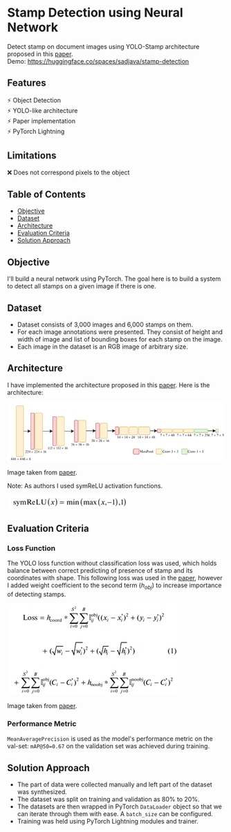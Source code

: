 # Stamp Detection using Neural Network 
Detect stamp on document images using YOLO-Stamp architecture proposed in this <a href="https://link.springer.com/article/10.1134/S1054661822040046">paper</a>.  
Demo: https://huggingface.co/spaces/sadjava/stamp-detection

## Features
⚡ Object Detection  
⚡ YOLO-like architecture  
⚡ Paper implementation  
⚡ PyTorch Lightning  


## Limitations
❌ Does not correspond pixels to the object

## Table of Contents
- [Objective](#objective)
- [Dataset](#dataset)
- [Architecture](#architecture)
- [Evaluation Criteria](#evaluation-criteria)
- [Solution Approach](#solution-approach)

## Objective
I'll build a neural network using PyTorch. The goal here is to build a system to detect all stamps on a given image if there is one. 

## Dataset
- Dataset consists of 3,000 images and 6,000 stamps on them.
- For each image annotations were presented. They consist of height and width of image and list of bounding boxes for each stamp on the image.
- Each image in the dataset is an RGB image of arbitrary size.

## Architecture
I have implemented the architecture proposed in this <a href="https://link.springer.com/article/10.1134/S1054661822040046">paper</a>. Here is the architecture:

<img src="./images/architecture.png">

Image taken from <a href="https://link.springer.com/article/10.1134/S1054661822040046">paper</a>.  

Note: As authors I used symReLU activation functions.

<img src="./images/symrelu.png">

## Evaluation Criteria

### Loss Function  
The YOLO loss function without classification loss was used, which holds balance between correct predicting of presence of stamp and its coordinates with shape. This following loss was used in the <a href="https://link.springer.com/article/10.1134/S1054661822040046">paper</a>, however I added weight coefficient to the second term ($h_{obj}$) to increase importance of detecting stamps.

<img src="./images/loss-function.png">

Image taken from <a href="https://link.springer.com/article/10.1134/S1054661822040046">paper</a>.

### Performance Metric
`MeanAveragePrecision` is used as the model's performance metric on the val-set: `mAP@50=0.67` on the validation set was achieved during training.


## Solution Approach
- The part of data were collected manually and left part of the dataset was synthesized.
- The dataset was split on training and validation as 80% to 20%.
- The datasets are then wrapped in PyTorch `DataLoader` object so that we can iterate through them with ease. A `batch_size` can be configured.
- Training was held using PyTorch Lightning modules and trainer.


